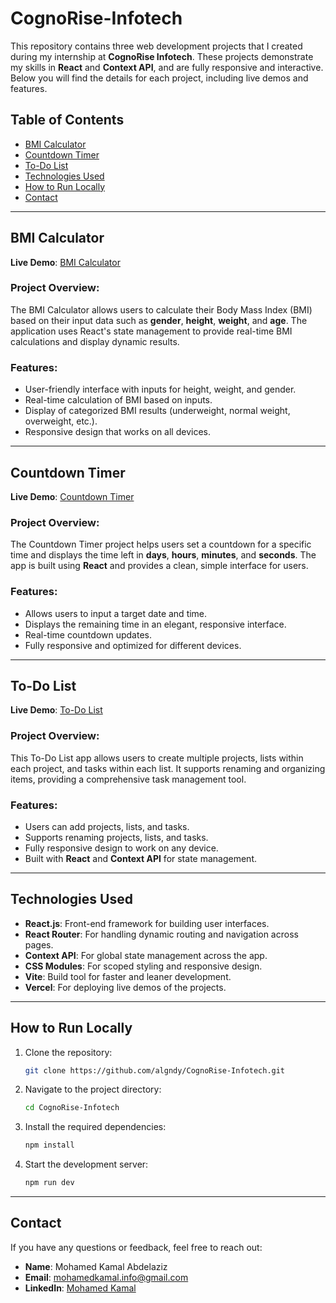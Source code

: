 # CognoRise-Infotech

This repository contains three web development projects that I created during my internship at **CognoRise Infotech**. These projects demonstrate my skills in **React** and **Context API**, and are fully responsive and interactive. Below you will find the details for each project, including live demos and features.

## Table of Contents
- [BMI Calculator](#bmi-calculator)
- [Countdown Timer](#countdown-timer)
- [To-Do List](#to-do-list)
- [Technologies Used](#technologies-used)
- [How to Run Locally](#how-to-run-locally)
- [Contact](#contact)

---

## BMI Calculator
**Live Demo**: [BMI Calculator](https://bmi-dynamic-calculator.vercel.app/)

### Project Overview:
The BMI Calculator allows users to calculate their Body Mass Index (BMI) based on their input data such as **gender**, **height**, **weight**, and **age**. The application uses React's state management to provide real-time BMI calculations and display dynamic results.

### Features:
- User-friendly interface with inputs for height, weight, and gender.
- Real-time calculation of BMI based on inputs.
- Display of categorized BMI results (underweight, normal weight, overweight, etc.).
- Responsive design that works on all devices.

---

## Countdown Timer
**Live Demo**: [Countdown Timer](https://speedotimer.vercel.app/)

### Project Overview:
The Countdown Timer project helps users set a countdown for a specific time and displays the time left in **days**, **hours**, **minutes**, and **seconds**. The app is built using **React** and provides a clean, simple interface for users.

### Features:
- Allows users to input a target date and time.
- Displays the remaining time in an elegant, responsive interface.
- Real-time countdown updates.
- Fully responsive and optimized for different devices.

---

## To-Do List
**Live Demo**: [To-Do List](https://to-do-list-ten-chi-37.vercel.app/)

### Project Overview:
This To-Do List app allows users to create multiple projects, lists within each project, and tasks within each list. It supports renaming and organizing items, providing a comprehensive task management tool.

### Features:
- Users can add projects, lists, and tasks.
- Supports renaming projects, lists, and tasks.
- Fully responsive design to work on any device.
- Built with **React** and **Context API** for state management.

---

## Technologies Used
- **React.js**: Front-end framework for building user interfaces.
- **React Router**: For handling dynamic routing and navigation across pages.
- **Context API**: For global state management across the app.
- **CSS Modules**: For scoped styling and responsive design.
- **Vite**: Build tool for faster and leaner development.
- **Vercel**: For deploying live demos of the projects.

---

## How to Run Locally

1. Clone the repository:
   ```bash
   git clone https://github.com/algndy/CognoRise-Infotech.git
   
2. Navigate to the project directory:
   ```bash
   cd CognoRise-Infotech
   
3. Install the required dependencies:
   ```bash
   npm install

4. Start the development server:
   ```bash
   npm run dev

---

## Contact
If you have any questions or feedback, feel free to reach out:

- **Name**: Mohamed Kamal Abdelaziz
- **Email**: [mohamedkamal.info@gmail.com](mailto:mohamedkamal.info@gmail.com)
- **LinkedIn**: [Mohamed Kamal](https://www.linkedin.com/in/mohamedkamal-in/)

  
